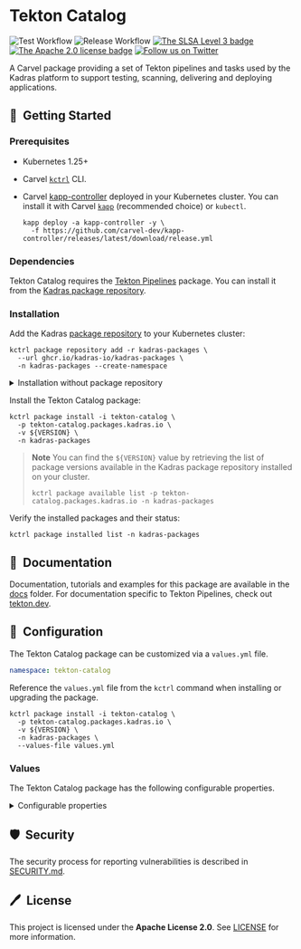 # Tekton Catalog

![Test Workflow](https://github.com/kadras-io/tekton-catalog/actions/workflows/test.yml/badge.svg)
![Release Workflow](https://github.com/kadras-io/tekton-catalog/actions/workflows/release.yml/badge.svg)
[![The SLSA Level 3 badge](https://slsa.dev/images/gh-badge-level3.svg)](https://slsa.dev/spec/v1.0/levels)
[![The Apache 2.0 license badge](https://img.shields.io/badge/License-Apache_2.0-blue.svg)](https://opensource.org/licenses/Apache-2.0)
[![Follow us on Twitter](https://img.shields.io/static/v1?label=Twitter&message=Follow&color=1DA1F2)](https://twitter.com/kadrasIO)

A Carvel package providing a set of Tekton pipelines and tasks used by the Kadras platform to support testing, scanning, delivering and deploying applications.

## 🚀&nbsp; Getting Started

### Prerequisites

* Kubernetes 1.25+
* Carvel [`kctrl`](https://carvel.dev/kapp-controller/docs/latest/install/#installing-kapp-controller-cli-kctrl) CLI.
* Carvel [kapp-controller](https://carvel.dev/kapp-controller) deployed in your Kubernetes cluster. You can install it with Carvel [`kapp`](https://carvel.dev/kapp/docs/latest/install) (recommended choice) or `kubectl`.

  ```shell
  kapp deploy -a kapp-controller -y \
    -f https://github.com/carvel-dev/kapp-controller/releases/latest/download/release.yml
  ```

### Dependencies

Tekton Catalog requires the [Tekton Pipelines](https://github.com/kadras-io/package-for-tekton-pipelines) package. You can install it from the [Kadras package repository](https://github.com/kadras-io/kadras-packages).

### Installation

Add the Kadras [package repository](https://github.com/kadras-io/kadras-packages) to your Kubernetes cluster:

  ```shell
  kctrl package repository add -r kadras-packages \
    --url ghcr.io/kadras-io/kadras-packages \
    -n kadras-packages --create-namespace
  ```

<details><summary>Installation without package repository</summary>
The recommended way of installing the tekton-catalog package is via the Kadras <a href="https://github.com/kadras-io/kadras-packages">package repository</a>. If you prefer not using the repository, you can add the package definition directly using <a href="https://carvel.dev/kapp/docs/latest/install"><code>kapp</code></a> or <code>kubectl</code>.

  ```shell
  kubectl create namespace kadras-packages
  kapp deploy -a tekton-catalog-package -n kadras-packages -y \
    -f https://github.com/kadras-io/tekton-catalog/releases/latest/download/metadata.yml \
    -f https://github.com/kadras-io/tekton-catalog/releases/latest/download/package.yml
  ```
</details>

Install the Tekton Catalog package:

  ```shell
  kctrl package install -i tekton-catalog \
    -p tekton-catalog.packages.kadras.io \
    -v ${VERSION} \
    -n kadras-packages
  ```

> **Note**
> You can find the `${VERSION}` value by retrieving the list of package versions available in the Kadras package repository installed on your cluster.
> 
>   ```shell
>   kctrl package available list -p tekton-catalog.packages.kadras.io -n kadras-packages
>   ```

Verify the installed packages and their status:

  ```shell
  kctrl package installed list -n kadras-packages
  ```

## 📙&nbsp; Documentation

Documentation, tutorials and examples for this package are available in the [docs](docs) folder.
For documentation specific to Tekton Pipelines, check out [tekton.dev](https://tekton.dev).

## 🎯&nbsp; Configuration

The Tekton Catalog package can be customized via a `values.yml` file.

  ```yaml
  namespace: tekton-catalog
  ```

Reference the `values.yml` file from the `kctrl` command when installing or upgrading the package.

  ```shell
  kctrl package install -i tekton-catalog \
    -p tekton-catalog.packages.kadras.io \
    -v ${VERSION} \
    -n kadras-packages \
    --values-file values.yml
  ```

### Values

The Tekton Catalog package has the following configurable properties.

<details><summary>Configurable properties</summary>

| Config | Default | Description |
|-------|-------------------|-------------|
| `namespace` | `tekton-catalog` | The namespace where to deploy the Tekton Catalog. |

</details>

## 🛡️&nbsp; Security

The security process for reporting vulnerabilities is described in [SECURITY.md](SECURITY.md).

## 🖊️&nbsp; License

This project is licensed under the **Apache License 2.0**. See [LICENSE](LICENSE) for more information.
